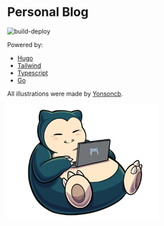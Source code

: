 # Personal Blog

![build-deploy](https://github.com/fourjuaneight/blog/actions/workflows/build-deploy.yml/badge.svg)

Powered by:

- [Hugo](https://gohugo.io)
- [Tailwind](https://tailwindcss.com)
- [Typescript](https://www.typescriptlang.org)
- [Go](https://go.dev)

All illustrations were made by [Yonsoncb](https://www.yonsoncb.com/socials).

<picture>
  <source
    srcset="https://raw.githubusercontent.com/fourjuaneight/blog/master/assets/img/logo.avif"
    type="image/avif"
  />
  <source
    srcset="https://raw.githubusercontent.com/fourjuaneight/blog/master/assets/img/logo.webp"
    type="image/webp"
  />
  <img
    width="350"
    src="https://raw.githubusercontent.com/fourjuaneight/blog/master/assets/img/logo.png"
    alt="An illustration of Snorlax sitting on a coach, coding on his laptop."
  />
</picture>
